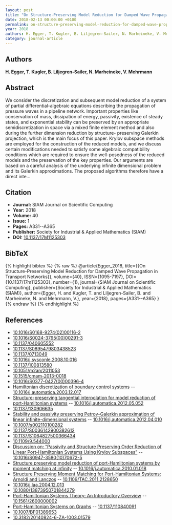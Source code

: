 ```yaml
---
layout: post
title: "On Structure-Preserving Model Reduction for Damped Wave Propagation in Transport Networks"
date: 2018-02-13 00:00:00 +0100
permalink: on-structure-preserving-model-reduction-for-damped-wave-propagation-in-transport-networks
year: 2018
authors: H. Egger, T. Kugler, B. Liljegren-Sailer, N. Marheineke, V. Mehrmann
category: journal-article
---
```

 
## Authors
**H. Egger, T. Kugler, B. Liljegren-Sailer, N. Marheineke, V. Mehrmann**
 
## Abstract
We consider the discretization and subsequent model reduction of a system of partial differential-algebraic equations describing the propagation of pressure waves in a pipeline network. Important properties like conservation of mass, dissipation of energy, passivity, existence of steady states, and exponential stability can be preserved by an appropriate semidiscretization in space via a mixed finite element method and also during the further dimension reduction by structure- preserving Galerkin projection, which is the main focus of this paper. Krylov subspace methods are employed for the construction of the reduced models, and we discuss certain modifications needed to satisfy some algebraic compatibility conditions which are required to ensure the well-posedness of the reduced models and the preservation of the key properties. Our arguments are based on a careful analysis of the underlying infinite dimensional problem and its Galerkin approximations. The proposed algorithms therefore have a direct inte...
 
## Citation
- **Journal:** SIAM Journal on Scientific Computing
- **Year:** 2018
- **Volume:** 40
- **Issue:** 1
- **Pages:** A331--A365
- **Publisher:** Society for Industrial & Applied Mathematics (SIAM)
- **DOI:** [10.1137/17M1125303](https://doi.org/10.1137/17M1125303)
 
## BibTeX
{% highlight bibtex %}
{% raw %}
@article{Egger_2018,
  title={{On Structure-Preserving Model Reduction for Damped Wave Propagation in Transport Networks}},
  volume={40},
  ISSN={1095-7197},
  DOI={10.1137/17m1125303},
  number={1},
  journal={SIAM Journal on Scientific Computing},
  publisher={Society for Industrial & Applied Mathematics (SIAM)},
  author={Egger, H. and Kugler, T. and Liljegren-Sailer, B. and Marheineke, N. and Mehrmann, V.},
  year={2018},
  pages={A331--A365}
}
{% endraw %}
{% endhighlight %}
 
## References
- [10.1016/S0168-9274(02)00116-2](https://doi.org/10.1016/S0168-9274(02)00116-2)
- [10.1016/S0024-3795(00)00291-3](https://doi.org/10.1016/S0024-3795(00)00291-3)
- [10.1137/040605552](https://doi.org/10.1137/040605552)
- [10.1137/S0895479803438523](https://doi.org/10.1137/S0895479803438523)
- [10.1137/0713049](https://doi.org/10.1137/0713049)
- [10.1016/j.sysconle.2008.10.016](https://doi.org/10.1016/j.sysconle.2008.10.016)
- [10.1137/100813580](https://doi.org/10.1137/100813580)
- [10.1051/m2an/2011053](https://doi.org/10.1051/m2an/2011053)
- [10.1515/cmam-2013-0018](https://doi.org/10.1515/cmam-2013-0018)
- [10.1016/S0377-0427(00)00396-4](https://doi.org/10.1016/S0377-0427(00)00396-4)
- [Hamiltonian discretization of boundary control systems](hamiltonian-discretization-of-boundary-control-systems) -- [10.1016/j.automatica.2003.12.017](https://doi.org/10.1016/j.automatica.2003.12.017)
- [Structure-preserving tangential interpolation for model reduction of port-Hamiltonian systems](structure-preserving-tangential-interpolation-for-model-reduction-of-port-hamiltonian-systems) -- [10.1016/j.automatica.2012.05.052](https://doi.org/10.1016/j.automatica.2012.05.052)
- [10.1137/130906635](https://doi.org/10.1137/130906635)
- [Stability and passivity preserving Petrov–Galerkin approximation of linear infinite-dimensional systems](stability-and-passivity-preserving-petrov-galerkin-approximation-of-linear-infinite-dimensional-systems) -- [10.1016/j.automatica.2012.04.010](https://doi.org/10.1016/j.automatica.2012.04.010)
- [10.1007/s002110100282](https://doi.org/10.1007/s002110100282)
- [10.1137/S0036142900382612](https://doi.org/10.1137/S0036142900382612)
- [10.1137/S1064827500366434](https://doi.org/10.1137/S1064827500366434)
- [10.1109/9.544000](https://doi.org/10.1109/9.544000)
- [Discussion on: “Passivity and Structure Preserving Order Reduction of Linear Port-Hamiltonian Systems Using Krylov Subspaces”](discussion-on-passivity-and-structure-preserving-order-reduction-of-linear-port-hamiltonian-systems-using-krylov-subspaces) -- [10.1016/S0947-3580(10)70672-5](https://doi.org/10.1016/S0947-3580(10)70672-5)
- [Structure preserving model reduction of port-Hamiltonian systems by moment matching at infinity](structure-preserving-model-reduction-of-port-hamiltonian-systems-by-moment-matching-at-infinity) -- [10.1016/j.automatica.2010.01.018](https://doi.org/10.1016/j.automatica.2010.01.018)
- [Structure Preserving Moment Matching for Port-Hamiltonian Systems: Arnoldi and Lanczos](structure-preserving-moment-matching-for-port-hamiltonian-systems-arnoldi-and-lanczos) -- [10.1109/TAC.2011.2128650](https://doi.org/10.1109/TAC.2011.2128650)
- [10.1016/j.laa.2004.12.013](https://doi.org/10.1016/j.laa.2004.12.013)
- [10.1080/13873950701844279](https://doi.org/10.1080/13873950701844279)
- [Port-Hamiltonian Systems Theory: An Introductory Overview](port-hamiltonian-systems-theory-an-introductory-overview-journal) -- [10.1561/2600000002](https://doi.org/10.1561/2600000002)
- [Port-Hamiltonian Systems on Graphs](port-hamiltonian-systems-on-graphs) -- [10.1137/110840091](https://doi.org/10.1137/110840091)
- [10.1007/BF01389653](https://doi.org/10.1007/BF01389653)
- [10.3182/20140824-6-ZA-1003.01579](https://doi.org/10.3182/20140824-6-ZA-1003.01579)

